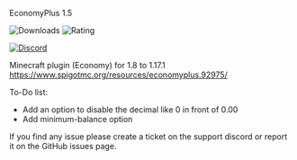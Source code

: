 EconomyPlus 1.5

![Downloads](https://img.shields.io/spiget/downloads/92975?style=for-the-badge) ![Rating](https://img.shields.io/spiget/stars/92975?style=for-the-badge)

[![Discord](https://discordapp.com/api/guilds/332602419483770890/widget.png)](https://discord.gg/vVM5SyKc8z)

Minecraft plugin (Economy) for 1.8 to 1.17.1
https://www.spigotmc.org/resources/economyplus.92975/

To-Do list:
- Add an option to disable the decimal like 0 in front of 0.00
- Add minimum-balance option

If you find any issue please create a ticket on the support discord or report it on the GitHub issues page.
